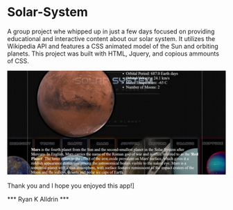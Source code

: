 # Solar-System
A group project whe whipped up in just a few days focused on providing educational and interactive content about our solar system.  It utilizes the Wikipedia API and features a CSS animated model of the Sun and orbiting planets.  This project was built with HTML, Jquery, and copious ammounts of CSS.

![image](Solarsystem.jpg)

Thank you and I hope you enjoyed this app!]

*** Ryan K Alldrin ***
